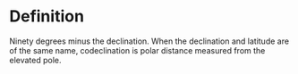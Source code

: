 # Definition

Ninety degrees minus the declination. When the declination and latitude
are of the same name, codeclination is polar distance measured from the
elevated pole.
